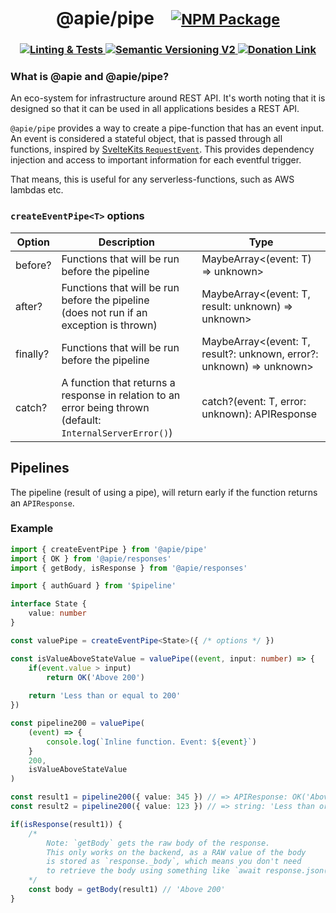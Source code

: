 <h1 align='center' vertical-align='baseline' >
@apie/pipe
<small>
<img src="data:image/png;base64,iVBORw0KGgoAAAANSUhEUgAAAA8AAAAPCAQAAACR313BAAAAEUlEQVR42mNkwAsYR6WHmDQAEFkAEMvRoosAAAAASUVORK5CYII=" />
<a href='https://www.npmjs.com/package/@apie/pipe' vertical-align='bottom' >
	<img src='https://img.shields.io/npm/v/%40apie%2Fpipe?style=for-the-badge&logo=npm&label=%20' alt='NPM Package'/>
</a>
</small>
</h1>
<h3 align="center">

<a href='https://github.com/refzlund/apie-monorepo/actions/workflows/main.yml/badge.svg'>
	<img src='https://github.com/refzlund/apie-monorepo/actions/workflows/main.yml/badge.svg' alt='Linting & Tests'/>
</a>

<a href='https://semver.org'>
	<img src='https://img.shields.io/badge/Semantic_Versioning-v2-orange' alt='Semantic Versioning V2'/>
</a>

<a href='https://www.paypal.com/paypalme/refzlund'>
	<img src='https://img.shields.io/badge/Donate-%40Refzlund-green?logo=paypal' alt='Donation Link'/>
</a>

<br/>

</h3>

### What is @apie and @apie/pipe?

An eco-system for infrastructure around REST API. It's worth noting that it is designed so that it can be used in all applications besides a REST API.

`@apie/pipe` provides a way to create a pipe-function that has an event input. An event is considered a stateful object, that is passed through all functions, inspired by [SvelteKits `RequestEvent`](https://kit.svelte.dev/docs/types#public-types-requestevent). This provides dependency injection and access to important information for each eventful trigger.

That means, this is useful for any serverless-functions, such as AWS lambdas etc.

### `createEventPipe<T>` options
| Option | Description | Type |
| ---- | ---- | ---- |
| before? | Functions that will be run before the pipeline | MaybeArray<(event: T) => unknown> |
| after? | Functions that will be run before the pipeline<br>(does not run if an exception is thrown) | MaybeArray<(event: T, result: unknown) => unknown> |
| finally? | Functions that will be run before the pipeline | MaybeArray<(event: T, result?: unknown, error?: unknown) => unknown> |
| catch? | A function that returns a response in relation to an error being thrown<br>(default: ` InternalServerError()`) | catch?(event: T, error: unknown): APIResponse |

## Pipelines
The pipeline (result of using a pipe), will return early if the function returns an `APIResponse`.
### Example

```ts
import { createEventPipe } from '@apie/pipe'
import { OK } from '@apie/responses'
import { getBody, isResponse } from '@apie/responses'

import { authGuard } from '$pipeline'

interface State {
    value: number
}

const valuePipe = createEventPipe<State>({ /* options */ })

const isValueAboveStateValue = valuePipe((event, input: number) => {
    if(event.value > input)
        return OK('Above 200')
	
    return 'Less than or equal to 200'
})

const pipeline200 = valuePipe(
	(event) => {
		console.log(`Inline function. Event: ${event}`)
	}
    200,
    isValueAboveStateValue
)

const result1 = pipeline200({ value: 345 }) // => APIResponse: OK('Above 200')
const result2 = pipeline200({ value: 123 }) // => string: 'Less than or equal to 200'

if(isResponse(result1)) {
	/*
		Note: `getBody` gets the raw body of the response.
		This only works on the backend, as a RAW value of the body
		is stored as `response._body`, which means you don't need
		to retrieve the body using something like `await response.json()`
	*/
    const body = getBody(result1) // 'Above 200'
}

```